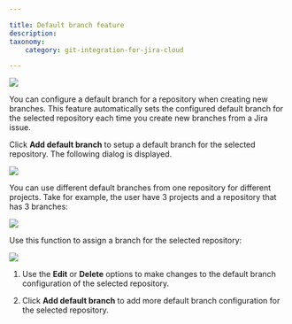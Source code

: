 ```yaml
---

title: Default branch feature
description:
taxonomy:
    category: git-integration-for-jira-cloud

---
```



![](https://bigbrassband.atlassian.net/wiki/download/attachments/1958936625/gitcloud-user-settings-default-branches.png?version=2&modificationDate=1632647092653&cacheVersion=1&api=v2)

You can configure a default branch for a repository when creating new branches. This feature automatically sets the configured default branch for the selected repository each time you create new branches from a Jira issue.

Click **Add default branch** to setup a default branch for the selected repository. The following dialog is displayed.

![](https://bigbrassband.atlassian.net/wiki/download/thumbnails/1958936625/gitcloud-user-settings-create-def-branch-dlg.png?version=2&modificationDate=1632842489171&cacheVersion=1&api=v2&width=442&height=245)

You can use different default branches from one repository for different projects. Take for example, the user have 3 projects and a repository that has 3 branches:

![](https://bigbrassband.atlassian.net/wiki/download/thumbnails/1958936625/default-branch-flow.png?version=1&modificationDate=1632844978684&cacheVersion=1&api=v2&width=557&height=293)

Use this function to assign a branch for the selected repository:

![](https://bigbrassband.atlassian.net/wiki/download/thumbnails/1958936625/gitcloud-user-settings-default-branch-add-sel.png?version=1&modificationDate=1632847069169&cacheVersion=1&api=v2&width=680&height=413)

1.  Use the **Edit** or **Delete** options to make changes to the default branch configuration of the selected repository.

2.  Click **Add default branch** to add more default branch configuration for the selected repository.


